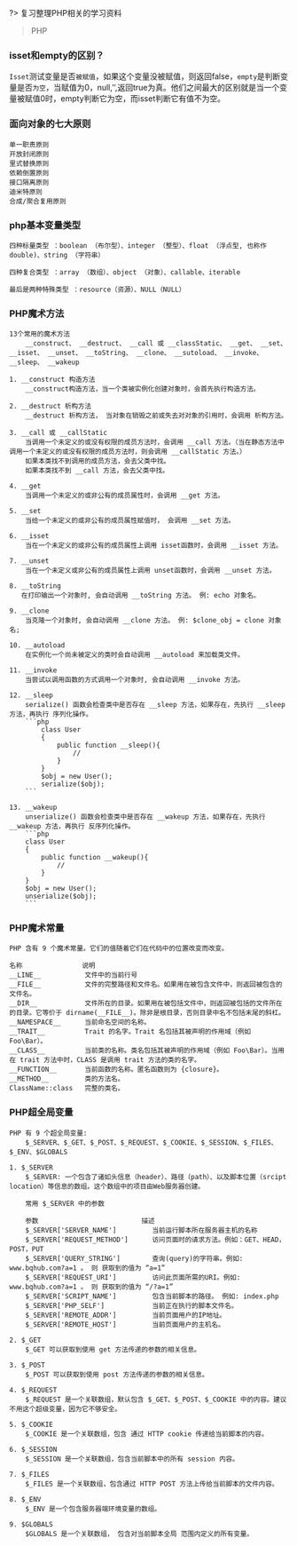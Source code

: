 ?> 复习整理PHP相关的学习资料


> PHP

### isset和empty的区别？

`Isset`测试变量是否`被赋值`，如果这个变量没被赋值，则返回false，`empty`是判断变量是否`为空`，当赋值为0，null,’’,返回true为真。他们之间最大的区别就是当一个变量被赋值0时，empty判断它为空，而isset判断它有值不为空。

### 面向对象的七大原则
    单一职责原则
    开放封闭原则
    里式替换原则
    依赖倒置原则
    接口隔离原则
    迪米特原则
    合成/聚合复用原则

### php基本变量类型
    四种标量类型 ：boolean （布尔型）、integer （整型）、float （浮点型, 也称作 double)、string （字符串）

    四种复合类型 ：array （数组）、object （对象）、callable、iterable

    最后是两种特殊类型 ：resource（资源）、NULL（NULL）

### PHP魔术方法
    13个常用的魔术方法
        __construct、 __destruct、 __call 或 __classStatic、 __get、 __set、 __isset、 __unset、 __toString、 __clone、 __sutoload、 __invoke、 __sleep、 __wakeup

    1. __construct 构造方法
        __construct构造方法，当一个类被实例化创建对象时，会首先执行构造方法。
    
    2. __destruct 析构方法
        __destruct 析构方法， 当对象在销毁之前或失去对对象的引用时，会调用 析构方法。
    
    3. __call 或 __callStatic
        当调用一个未定义的或没有权限的成员方法时，会调用 __call 方法。（当在静态方法中调用一个未定义的或没有权限的成员方法时，则会调用 __callStatic 方法。）
        如果本类找不到调用的成员方法，会去父类中找。
        如果本类找不到 __call 方法，会去父类中找。
    
    4. __get
        当调用一个未定义的或非公有的成员属性时，会调用 __get 方法。

    5. __set
        当给一个未定义的或非公有的成员属性赋值时， 会调用 __set 方法。

    6. __isset
        当在一个未定义的或非公有的成员属性上调用 isset函数时，会调用 __isset 方法。

    7. __unset
        当在一个未定义或非公有的成员属性上调用 unset函数时，会调用 __unset 方法。

    8. __toString
       在打印输出一个对象时, 会自动调用 __toString 方法。 例: echo 对象名。
    
    9. __clone
        当克隆一个对象时, 会自动调用 __clone 方法。 例: $clone_obj = clone 对象名;
    
    10. __autoload
        在实例化一个尚未被定义的类时会自动调用 __autoload 来加载类文件。

    11. __invoke
        当尝试以调用函数的方式调用一个对象时, 会自动调用 __invoke 方法。

    12. __sleep
        serialize() 函数会检查类中是否存在 __sleep 方法，如果存在，先执行 __sleep 方法，再执行 序列化操作。
        ```php
            class User
            {
                public function __sleep(){
                    // 
                }
            }
            $obj = new User();
            serialize($obj);
        ```
    
    13. __wakeup
        unserialize() 函数会检查类中是否存在 __wakeup 方法，如果存在，先执行 __wakeup 方法，再执行 反序列化操作。
        ```php
        class User
        {
            public function __wakeup(){
                // 
            }
        }
        $obj = new User();
        unserialize($obj);
        ```

### PHP魔术常量
    PHP 含有 9 个魔术常量。它们的值随着它们在代码中的位置改变而改变。

    名称               说明
    __LINE__           文件中的当前行号
    __FILE__           文件的完整路径和文件名。如果用在被包含文件中，则返回被包含的文件名。
    __DIR__            文件所在的目录。如果用在被包括文件中，则返回被包括的文件所在的目录。它等价于 dirname(__FILE__)。除非是根目录，否则目录中名不包括末尾的斜杠。
    __NAMESPACE__      当前命名空间的名称。
    __TRAIT__          Trait 的名字。Trait 名包括其被声明的作用域（例如 Foo\Bar）。
    __CLASS__          当前类的名称。类名包括其被声明的作用域（例如 Foo\Bar）。当用在 trait 方法中时，CLASS 是调用 trait 方法的类的名字。
    __FUNCTION__       当前函数的名称。匿名函数则为 {closure}。
    __METHOD__         类的方法名。
    ClassName::class   完整的类名。

### PHP超全局变量
    PHP 有 9 个超全局变量:
        $_SERVER、$_GET、$_POST、$_REQUEST、$_COOKIE、$_SESSION、$_FILES、$_ENV、$GLOBALS
    
    1. $_SERVER
        $_SERVER: 一个包含了诸如头信息（header）、路径（path）、以及脚本位置（srcipt location）等信息的数组。这个数组中的项目由Web服务器创建。

        常用 $_SERVER 中的参数

        参数	                        描述
        $_SERVER['SERVER_NAME']         当前运行脚本所在服务器主机的名称
        $_SERVER['REQUEST_METHOD']      访问页面时的请求方法。例如：GET、HEAD，POST，PUT
        $_SERVER['QUERY_STRING']	    查询(query)的字符串。例如: www.bqhub.com?a=1 。 则 获取到的值为 “a=1”
        $_SERVER['REQUEST_URI']         访问此页面所需的URI。例如: www.bqhub.com?a=1 。 则 获取到的值为 “/?a=1”
        $_SERVER['SCRIPT_NAME']         包含当前脚本的路径。 例如: index.php
        $_SERVER['PHP_SELF']            当前正在执行的脚本文件名。
        $_SERVER['REMOTE_ADDR']         当前页面用户的IP地址。
        $_SERVER['REMOTE_HOST']         当前页面用户的主机名。

    2. $_GET
        $_GET 可以获取到使用 get 方法传递的参数的相关信息。

    3. $_POST
        $_POST 可以获取到使用 post 方法传递的参数的相关信息。

    4. $_REQUEST
        $_REQUEST 是一个关联数组，默认包含 $_GET、$_POST、$_COOKIE 中的内容。建议不用这个超级变量，因为它不够安全。

    5. $_COOKIE
        $_COOKIE 是一个关联数组，包含 通过 HTTP cookie 传递给当前脚本的内容。

    6. $_SESSION
        $_SESSION 是一个关联数组，包含当前脚本中的所有 session 内容。

    7. $_FILES
        $_FILES 是一个关联数组，包含通过 HTTP POST 方法上传给当前脚本的文件内容。

    8. $_ENV
        $_ENV 是一个包含服务器端环境变量的数组。

    9. $GLOBALS
        $GLOBALS 是一个关联数组， 包含对当前脚本全局 范围内定义的所有变量。


